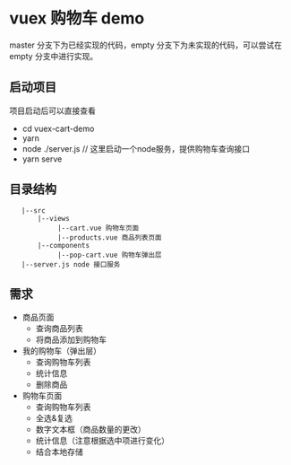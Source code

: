 # vuex 购物车 demo

master 分支下为已经实现的代码，empty 分支下为未实现的代码，可以尝试在 empty 分支中进行实现。

## 启动项目
项目启动后可以直接查看
- cd vuex-cart-demo
- yarn 
- node ./server.js // 这里启动一个node服务，提供购物车查询接口
- yarn serve


## 目录结构
``` 
   |--src
       |--views
            |--cart.vue 购物车页面
            |--products.vue 商品列表页面
       |--components
            |--pop-cart.vue 购物车弹出层
   |--server.js node 接口服务  
```   
## 需求
- 商品页面
   - 查询商品列表
   - 将商品添加到购物车
- 我的购物车（弹出层）
   - 查询购物车列表
   - 统计信息
   - 删除商品
- 购物车页面
   - 查询购物车列表
   - 全选&复选
   - 数字文本框（商品数量的更改）
   - 统计信息（注意根据选中项进行变化）
   - 结合本地存储
